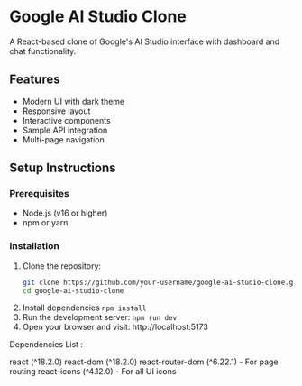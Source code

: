 # Google AI Studio Clone

A React-based clone of Google's AI Studio interface with dashboard and chat functionality.

## Features
- Modern UI with dark theme
- Responsive layout
- Interactive components
- Sample API integration
- Multi-page navigation

## Setup Instructions

### Prerequisites
- Node.js (v16 or higher)
- npm or yarn

### Installation
1. Clone the repository:
   ```bash
   git clone https://github.com/your-username/google-ai-studio-clone.git
   cd google-ai-studio-clone

2. Install dependencies 
      `npm install`
3. Run the development server:
       `npm run dev`
4. Open your browser and visit:
     http://localhost:5173

Dependencies List :

react (^18.2.0)
react-dom (^18.2.0)
react-router-dom (^6.22.1) - For page routing
react-icons (^4.12.0) - For all UI icons
